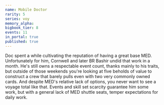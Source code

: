 ```yaml
---
name: Mobile Doctor
rarity: 5
series: voy
memory_alpha:
bigbook_tier: 8
events: 11
in_portal: true
published: true
---
```


Doc spent a while cultivating the reputation of having a great base MED. Unfortunately for him, Cornwell and later BR Bashir undid that work in a month. He's still owns a respectable event count, thanks mainly to his traits, but outside of those weekends you're looking at five beholds of value to construct a crew that barely pulls even with two very commonly owned cards. And despite MED's relative lack of options, you never want to see a voyage total like that. Events and skill set scarcity guarantee him some work, but with a general lack of MED shuttle seats, temper expectations for daily work.
